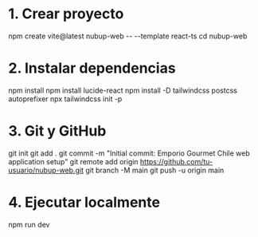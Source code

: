 # 1. Crear proyecto
npm create vite@latest nubup-web -- --template react-ts
cd nubup-web

# 2. Instalar dependencias
npm install
npm install lucide-react
npm install -D tailwindcss postcss autoprefixer
npx tailwindcss init -p

# 3. Git y GitHub
git init
git add .
git commit -m "Initial commit: Emporio Gourmet Chile web application setup"
git remote add origin https://github.com/tu-usuario/nubup-web.git
git branch -M main
git push -u origin main

# 4. Ejecutar localmente
npm run dev
